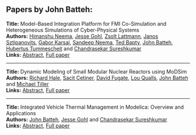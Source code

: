 <h2>Papers by John Batteh:</h2>
<p>
<b>Title:</b> Model-Based Integration Platform for FMI Co-Simulation and Heterogeneous Simulations of Cyber-Physical Systems<br />
<b>Authors:</b> <a href="../authors/author_219.html">Himanshu Neema</a>, <a href="../authors/author_115.html">Jesse Gohl</a>, <a href="../authors/author_188.html">Zsolt Lattmann</a>, <a href="../authors/author_299.html">Janos Sztipanovits</a>, <a href="../authors/author_156.html">Gabor Karsai</a>, <a href="../authors/author_220.html">Sandeep Neema</a>, <a href="../authors/author_20.html">Ted Bapty</a>, <a href="../authors/author_22.html">John Batteh</a>, <a href="../authors/author_314.html">Hubertus Tummescheit</a> and <a href="../authors/author_298.html">Chandrasekar Sureshkumar</a><br />
<b>Links:</b> <a href="../abstracts/abstract_25.pdf">Abstract</a>, <a href="../submissions/ECP14096235_NeemaGohlLattmannSztipanovitsKarsaiNeemaBaptyBattehTummescheitSureshkumar.pdf">Full paper</a>
</p>
<hr />
<p>
<b>Title:</b> Dynamic Modeling of Small Modular Nuclear Reactors using MoDSim<br />
<b>Authors:</b> <a href="../authors/author_123.html">Richard Hale</a>, <a href="../authors/author_57.html">Sacit Cetiner</a>, <a href="../authors/author_100.html">David Fugate</a>, <a href="../authors/author_251.html">Lou Qualls</a>, <a href="../authors/author_22.html">John Batteh</a> and <a href="../authors/author_308.html">Michael Tiller</a><br />
<b>Links:</b> <a href="../abstracts/abstract_104.pdf">Abstract</a>, <a href="../submissions/ECP14096989_HaleCetinerFugateQuallsBattehTiller.pdf">Full paper</a>
</p>
<hr />
<p>
<b>Title:</b> Integrated Vehicle Thermal Management in Modelica: Overview and Applications<br />
<b>Authors:</b> <a href="../authors/author_22.html">John Batteh</a>, <a href="../authors/author_115.html">Jesse Gohl</a> and <a href="../authors/author_298.html">Chandrasekar Sureshkumar</a><br />
<b>Links:</b> <a href="../abstracts/abstract_44.pdf">Abstract</a>, <a href="../submissions/ECP14096409_BattehGohlSureshkumar.pdf">Full paper</a>
</p>